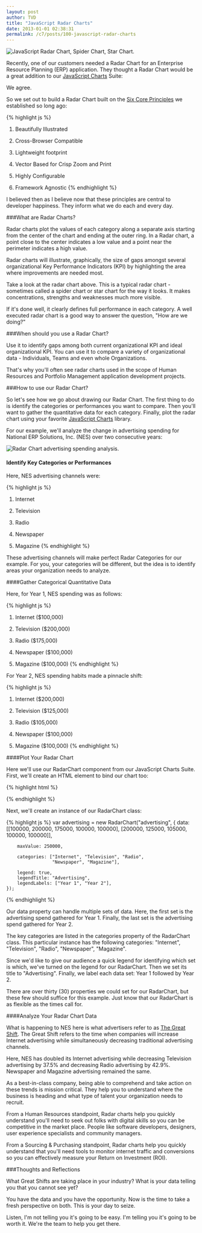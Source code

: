 ```yaml
---
layout: post
author: TVD
title: "JavaScript Radar Charts"
date: 2013-01-01 02:38:31
permalink: /c7/posts/100-javascript-radar-charts
---
```


<img src="http://techoctave.com/c7/static/radarchart_product_analysis.png" alt="JavaScript Radar Chart, Spider Chart, Star Chart."/>

Recently, one of our customers needed a Radar Chart for an Enterprise Resource Planning (ERP) application. They thought a Radar Chart would be a great addition to our [JavaScript Charts][1] Suite:

We agree.

So we set out to build a Radar Chart built on the [Six Core Principles][2] we established so long ago:

{% highlight js %}
 1. Beautifully Illustrated
 
 2. Cross-Browser Compatible
 
 3. Lightweight footprint
 
 4. Vector Based for Crisp Zoom and Print
 
 5. Highly Configurable
 
 6. Framework Agnostic
{% endhighlight %}

I believed then as I believe now that these principles are central to developer happiness. They inform what we do each and every day.

###What are Radar Charts?

Radar charts plot the values of each category along a separate axis starting from the center of the chart and ending at the outer ring. In a Radar chart, a point close to the center indicates a low value and a point near the perimeter indicates a high value.

Radar charts will illustrate, graphically, the size of gaps amongst several organizational Key Performance Indicators (KPI) by highlighting the area where improvements are needed most.

Take a look at the radar chart above. This is a typical radar chart - sometimes called a spider chart or star chart for the way it looks. It makes concentrations, strengths and weaknesses much more visible.

If it's done well, it clearly defines full performance in each category. A well executed radar chart is a good way to answer the question, "How are we doing?"

###When should you use a Radar Chart?

Use it to identify gaps among both current organizational KPI and ideal organizational KPI. You can use it to compare a variety of organizational data - Individuals, Teams and even whole Organizations. 

That's why you'll often see radar charts used in the scope of Human Resources and Portfolio Management application development projects.

###How to use our Radar Chart?

So let's see how we go about drawing our Radar Chart. The first thing to do is identify the categories or performances you want to compare. Then you'll want to gather the quantitative data for each category. Finally, plot the radar chart using your favorite [JavaScript Charts][3] library.

For our example, we'll analyze the change in advertising spending for National ERP Solutions, Inc. (NES) over two consecutive years:

<img src="http://techoctave.com/c7/static/radarchart_advertising_spending_analysis.png" alt="Radar Chart advertising spending analysis."/>

#### Identify Key Categories or Performances

Here, NES advertising channels were:

{% highlight js %}
 1. Internet
 
 2. Television
 
 3. Radio
 
 4. Newspaper
 
 5. Magazine
{% endhighlight %}

These advertising channels will make perfect Radar Categories for our example. For you, your categories will be different, but the idea is to identify areas your organization needs to analyze.

####Gather Categorical Quantitative Data

Here, for Year 1, NES spending was as follows:

{% highlight js %}
 1. Internet ($100,000)
 
 2. Television ($200,000)
 
 3. Radio ($175,000)
 
 4. Newspaper ($100,000)
 
 5. Magazine ($100,000)
{% endhighlight %}

For Year 2, NES spending habits made a pinnacle shift:

{% highlight js %}
 1. Internet ($200,000)
 
 2. Television ($125,000)
 
 3. Radio ($105,000)
 
 4. Newspaper ($100,000)
 
 5. Magazine ($100,000)
{% endhighlight %}

####Plot Your Radar Chart

Here we'll use our RadarChart component from our JavaScript Charts Suite. First, we'll create an HTML element to bind our chart too:

{% highlight html %}
    <div id="advertising"></div>
{% endhighlight %}

Next, we'll create an instance of our RadarChart class:

{% highlight js %}
    var advertising = new RadarChart("advertising", {
    	data: [[100000, 200000, 175000, 100000, 100000], 
               [200000, 125000, 105000, 100000, 100000]],
        
    	maxValue: 250000,
    		
    	categories: ["Internet", "Television", "Radio", 
                     "Newspaper", "Magazine"],
    
    	legend: true,
    	legendTitle: "Advertising",
    	legendLabels: ["Year 1", "Year 2"],
    });
{% endhighlight %}

Our data property can handle multiple sets of data. Here, the first set is the advertising spend gathered for Year 1. Finally, the last set is the advertising spend gathered for Year 2.

The key categories are listed in the categories property of the RadarChart class. This particular instance has the following categories: "Internet", "Television", "Radio", "Newspaper", "Magazine".

Since we'd like to give our audience a quick legend for identifying which set is which, we've turned on the legend for our RadarChart. Then we set its title to "Advertising". Finally, we label each data set: Year 1 followed by Year 2.

There are over thirty (30) properties we could set for our RadarChart, but these few should suffice for this example. Just know that our RadarChart is as flexible as the times call for.

####Analyze Your Radar Chart Data

What is happening to NES here is what advertisers refer to as [The Great Shift][4]. The Great Shift refers to the time when companies will increase Internet advertising while simultaneously decreasing traditional advertising channels.

Here, NES has doubled its Internet advertising while decreasing Television advertising by 37.5% and decreasing Radio advertising by 42.9%. Newspaper and Magazine advertising remained the same.

As a best-in-class company, being able to comprehend and take action on these trends is mission critical. They help you to understand where the business is heading and what type of talent your organization needs to recruit.

From a Human Resources standpoint, Radar charts help you quickly understand you'll need to seek out folks with digital skills so you can be competitive in the market place. People like software developers, designers, user experience specialists and community managers.

From a Sourcing & Purchasing standpoint, Radar charts help you quickly understand that you'll need tools to monitor internet traffic and conversions so you can effectively measure your Return on Investment (ROI).

###Thoughts and Reflections

What Great Shifts are taking place in your industry? What is your data telling you that you cannot see yet?

You have the data and you have the opportunity. Now is the time to take a fresh perspective on both. This is your day to seize.

Listen, I'm not telling you it's going to be easy. I'm telling you it's going to be worth it. We're the team to help you get there.

    


  [1]: http://techoctave.com/charts/
  [2]: http://techoctave.com/c7/posts/17-jquery-dashboard-gauges-using-raphael-xhtml-and-css
  [3]: http://techoctave.com/charts/
  [4]: http://www.forbes.com/sites/roberthof/2011/08/26/online-ad-spend-to-overtake-tv/
